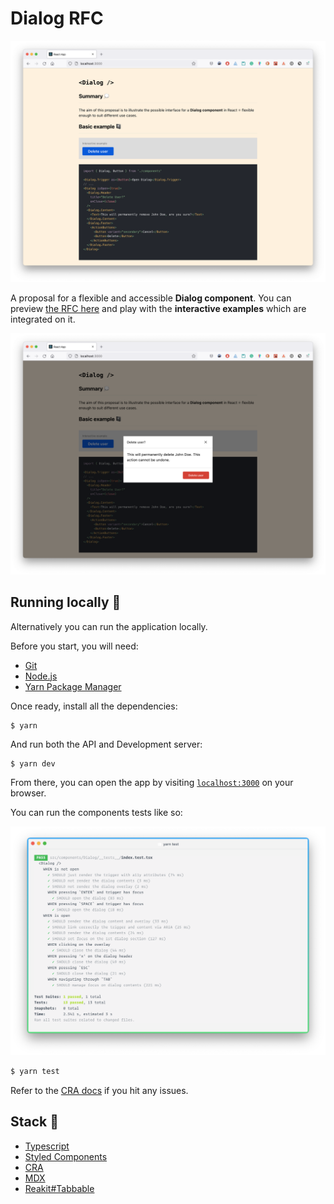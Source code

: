 # Dialog RFC

<img src="./.github/images/rfc.png" width="600" />

A proposal for a flexible and accessible **Dialog component**. You can preview [the RFC here](https://adverity-tech-test.vercel.app/) and play with the **interactive examples** which are integrated on it.

<img src="./.github/images/dialog-open.png" width="600" />

## Running locally 🔖

Alternatively you can run the application locally.

Before you start, you will need:

- [Git](http://git-scm.com/book/en/v2/Getting-Started-Installing-Git)
- [Node.js](https://nodejs.org/download/)
- [Yarn Package Manager](https://yarnpkg.com/en/)

Once ready, install all the dependencies:

```
$ yarn
```

And run both the API and Development server:

```bash
$ yarn dev
```

From there, you can open the app by visiting [`localhost:3000`](http://localhost:3000/) on your browser.

You can run the components tests like so:

<img src="./.github/images/tests.png" width="600" />

```bash
$ yarn test
```

Refer to the [CRA docs](https://create-react-app.dev/docs/troubleshooting/) if you hit any issues.

## Stack 🧱

- [Typescript](https://www.typescriptlang.org/)
- [Styled Components](https://styled-components.com/)
- [CRA](https://create-react-app.dev/)
- [MDX](https://mdxjs.com/)
- [Reakit#Tabbable](https://reakit.io/docs/tabbable/#main)
